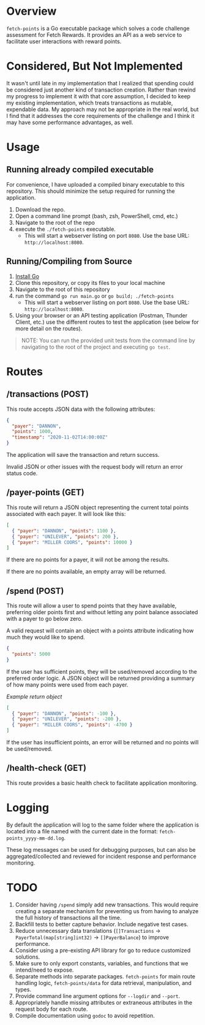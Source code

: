 # Overview

`fetch-points` is a Go executable package which solves a code challenge assessment for Fetch Rewards. It provides an API as a web service to facilitate user interactions with reward points.

# Considered, But Not Implemented

It wasn't until late in my implementation that I realized that spending could be considered just another kind of transaction creation. Rather than rewind my progress to implement it with that core assumption, I decided to keep my existing implementation, which treats transactions as mutable, expendable data. My approach may not be appropriate in the real world, but I find that it addresses the core requirements of the challenge and I think it may have some performance advantages, as well.

# Usage

## Running already compiled executable

For convenience, I have uploaded a compiled binary executable to this repository. This should minimize the setup required for running the application.

1. Download the repo.
1. Open a command line prompt (bash, zsh, PowerShell, cmd, etc.)
1. Navigate to the root of the repo
1. execute the `./fetch-points` executable.
   - This will start a webserver listing on port `8080`. Use the base URL: `http://localhost:8080`.

## Running/Compiling from Source

1. [Install Go](https://golang.org/doc/install)
1. Clone this repository, or copy its files to your local machine
1. Navigate to the root of this repository
1. run the command `go run main.go` or `go build; ./fetch-points`
   - This will start a webserver listing on port `8080`. Use the base URL: `http://localhost:8080`.
1. Using your browser or an API testing application (Postman, Thunder Client, etc.) use the different routes to test the application (see below for more detail on the routes).

> NOTE: You can run the provided unit tests from the command line by navigating to the root of the project and executing `go test`.

# Routes

## /transactions (POST)

This route accepts JSON data with the following attributes:

```json
{
  "payer": "DANNON",
  "points": 1000,
  "timestamp": "2020-11-02T14:00:00Z"
}
```

The application will save the transaction and return success.

Invalid JSON or other issues with the request body will return an error status code.

## /payer-points (GET)

This route will return a JSON object representing the current total points associated with each payer. It will look like this:

```json
[
  { "payer": "DANNON", "points": 1100 },
  { "payer": "UNILEVER", "points": 200 },
  { "payer": "MILLER COORS", "points": 10000 }
]
```

If there are no points for a payer, it will not be among the results.

If there are no points available, an empty array will be returned.

## /spend (POST)

This route will allow a user to spend points that they have available, preferring older points first and without letting any point balance associated with a payer to go below zero.

A valid request will contain an object with a points attribute indicating how much they would like to spend.

```json
{
  "points": 5000
}
```

If the user has sufficient points, they will be used/removed according to the preferred order logic. A JSON object will be returned providing a summary of how many points were used from each payer.

_Example return object_

```json
[
  { "payer": "DANNON", "points": -100 },
  { "payer": "UNILEVER", "points": -200 },
  { "payer": "MILLER COORS", "points": -4700 }
]
```

If the user has insufficient points, an error will be returned and no points will be used/removed.

## /health-check (GET)

This route provides a basic health check to facilitate application monitoring.

# Logging

By default the application will log to the same folder where the application is located into a file named with the current date in the format: `fetch-points_yyyy-mm-dd.log`.

These log messages can be used for debugging purposes, but can also be aggregated/collected and reviewed for incident response and performance monitoring.

# TODO

1. Consider having `/spend` simply add new transactions. This would require creating a separate mechanism for preventing us from having to analyze the full history of transactions all the time.
1. Backfill tests to better capture behavior. Include negative test cases.
1. Reduce unnecessary data translations (`[]Transactions` -> `PayerTotal(map[string]int32)` -> `[]PayerBalance`) to improve performance.
1. Consider using a pre-existing API library for go to reduce customized solutions.
1. Make sure to only export constants, variables, and functions that we intend/need to expose.
1. Separate methods into separate packages. `fetch-points` for main route handling logic, `fetch-points/data` for data retrieval, manipulation, and types.
1. Provide command line argument options for `--logdir` and `--port`.
1. Appropriately handle missing attributes or extraneous attributes in the request body for each route.
1. Compile documentation using `godoc` to avoid repetition.
